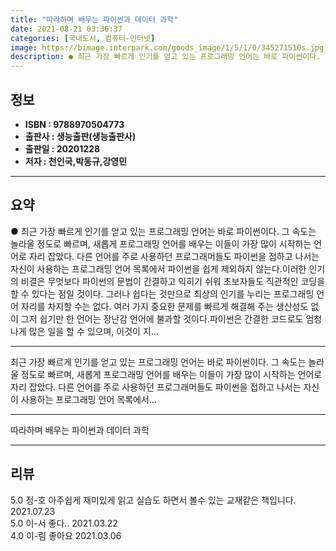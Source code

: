```yaml
---
title: "따라하며 배우는 파이썬과 데이터 과학"
date: 2021-08-21 03:36:37
categories: [국내도서, 컴퓨터-인터넷]
image: https://bimage.interpark.com/goods_image/1/5/1/0/345271510s.jpg
description: ● 최근 가장 빠르게 인기를 얻고 있는 프로그래밍 언어는 바로 파이썬이다. 그 속도는 놀라울 정도로 빠르며, 새롭게 프로그래밍 언어를 배우는 이들이 가장 많이 시작하는 언어로 자리 잡았다. 다른 언어를 주로 사용하던 프로그래머들도 파이썬을 접하고 나서는 자신이 사용하는 프로그래밍 언어
---
```


## **정보**

- **ISBN : 9788970504773**
- **출판사 : 생능출판(생능출판사)**
- **출판일 : 20201228**
- **저자 : 천인국,박동규,강영민**

------



## **요약**

●  최근 가장 빠르게 인기를 얻고 있는 프로그래밍 언어는 바로 파이썬이다. 그 속도는 놀라울 정도로 빠르며, 새롭게 프로그래밍 언어를 배우는 이들이 가장 많이 시작하는 언어로 자리 잡았다. 다른 언어를 주로 사용하던 프로그래머들도 파이썬을 접하고 나서는 자신이 사용하는 프로그래밍 언어 목록에서 파이썬을 쉽게 제외하지 않는다.이러한 인기의 비결은 무엇보다 파이썬의 문법이 간결하고 익히기 쉬워 초보자들도 직관적인 코딩을 할 수 있다는 점일 것이다. 그러나 쉽다는 것만으로 최상의 인기를 누리는 프로그래밍 언어 자리를 차지할 수는 없다. 여러 가지 중요한 문제를 빠르게 해결해 주는 생산성도 없이 그저 쉽기만 한 언어는 장난감 언어에 불과할 것이다.파이썬은 간결한 코드로도 엄청나게 많은 일을 할 수 있으며, 이것이 지...

------

최근 가장 빠르게 인기를 얻고 있는 프로그래밍 언어는 바로 파이썬이다. 그 속도는 놀라울 정도로 빠르며, 새롭게 프로그래밍 언어를 배우는 이들이 가장 많이 시작하는 언어로 자리 잡았다. 다른 언어를 주로 사용하던 프로그래머들도 파이썬을 접하고 나서는 자신이 사용하는 프로그래밍 언어 목록에서... 

------


따라하며 배우는 파이썬과 데이터 과학 

------


## **리뷰** 

5.0 정-호 아주쉽게 재미있게 읽고 실습도 하면서 볼수 있는 교재같은 책입니다. 2021.07.23 <br/>5.0 이-서 좋다.. 2021.03.22 <br/>4.0 이-림 좋아요 2021.03.06 <br/>